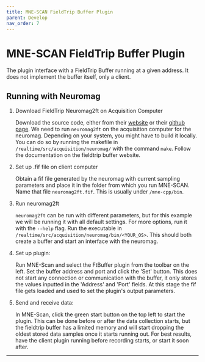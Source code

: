 ```yaml
---
title: MNE-SCAN FieldTrip Buffer Plugin
parent: Develop
nav_order: 7
---
```


# MNE-SCAN FieldTrip Buffer Plugin

The plugin interface with a FieldTrip Buffer running at a given address. It does not implement the buffer itself, only a client.

## Running with Neuromag

1. Download FieldTrip Neuromag2ft on Acquisition Computer

   Download the source code, either from their [website](http://www.fieldtriptoolbox.org/download/) or their [github page](https://github.com/fieldtrip/fieldtrip). We need to run `neuromag2ft` on the acquisition computer for the neuromag. Depending on your system, you might have to build it locally. You can do so by running the makefile in `/realtime/src/acquisition/neuromag/` with the command `make`. Follow the documentation on the fieldtrip buffer website.

2. Set up .fif file on client computer

   Obtain a fif file generated by the neuromag with current sampling parameters and place it in the folder from which you run MNE-SCAN. Name that file `neuromag2ft.fif`. This is usually under `/mne-cpp/bin`.

3. Run neuromag2ft

   `neuromag2ft` can be run with different parameters, but for this example we will be running it with all default settings. For more options, run it with the `--help` flag. Run the executable in `/realtime/src/acquisition/neuromag/bin/<YOUR_OS>`. This should both create a buffer and start an interface with the neuromag.

4. Set up plugin:

   Run MNE-Scan and select the FtBuffer plugin from the toolbar on the left. Set the buffer address and port and click the 'Set' button. This does not start any connection or communication with the buffer, it only stores the values inputted in the 'Address' and 'Port' fields. At this stage the fif file gets loaded and used to set the plugin's output parameters.

5. Send and receive data:

   In MNE-Scan, click the green start button on the top left to start the plugin. This can be done before or after the data collection starts, but the fieldtrip buffer has a limited memory and will start dropping the oldest stored data samples once it starts running out. For best results, have the client plugin running before recording starts, or start it soon after.

-------------------
